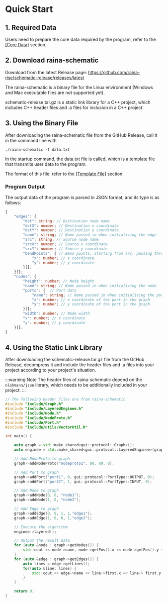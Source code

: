 # Quick Start

## 1. Required Data

Users need to prepare the core data required by the program, refer to the [[Core Data]](data.md) section.

## 2. Download raina-schematic

Download from the latest Release page: https://github.com/raina-rise/schematic-release/releases/latest

The raina-schematic is a binary file for the Linux environment (Windows and Mac executable files are not supported yet).

schematic-release.tar.gz is a static link library for a C++ project, which includes C++ header files and .a files for inclusion in a C++ project.

## 3. Using the Binary File

After downloading the raina-schematic file from the GitHub Release, call it in the command line with

```shell
./raina-schematic -f data.txt
```

In the startup command, the data.txt file is called, which is a template file that transmits user data to the program.

The format of this file: refer to the [[Template File]](temp.md) section.

### Program Output

The output data of the program is parsed in JSON format, and its type is as follows:

```typescript
{
    "edges": {
        "dst": string; // Destination node name
        "dstX": number; // Destination x coordinate
        "dstY": number; // Destination y coordinate
        "name": string; // Name passed in when initializing the edge
        "src": string; // Source node name
        "srcX": number; // Source x coordinate
        "srcY": number; // Source y coordinate
        "bendPoints": { // Bend points, starting from src, passing through each coordinate in this array in sequence, and finally reaching the dst coordinate
            "x": number; // x coordinate
            "y": number; // y coordinate
        }[];
    }[];
    "nodes": {
        "height": number; // Node height
        "name": string; // Name passed in when initializing the node
        "ports": {  // Port data
            "name": string; // Name passed in when initializing the port
            "x": number; // x coordinate of the port in the graph
            "y": number; // y coordinate of the port in the graph
        }[];
        "width": number; // Node width
        "x": number; // x coordinate
        "y": number; // y coordinate
    }[];
}
```

## 4. Using the Static Link Library

After downloading the schematic-release.tar.gz file from the GitHub Release, decompress it and include the header files and .a files into your project according to your project's situation.

:::warning Note
The header files of raina-schematic depend on the `nlohmann/json` library, which needs to be additionally included in your project.
:::

```c++
// The following header files are from raina-schematic
#include "include/Graph.h"
#include "include/LayeredEnginee.h"
#include "include/Node.h"
#include "include/NodeProto.h"
#include "include/Port.h"
#include "include/utils/VectorUtil.h"

int main() {

    auto graph = std::make_shared<gui::protocol::Graph>();
    auto enginee = std::make_shared<gui::protocol::LayeredEnginee>(graph);

    // Add NodeProto to graph
    graph->addNodeProto("nodeproto1", 80, 80, 0);

    // Add Port to graph
    graph->addPort("port1", 0, gui::protocol::PortType::OUTPUT, 0);
    graph->addPort("port2", 1, gui::protocol::PortType::INPUT, 0);

    // Add Node to graph
    graph->addNode(0, 0, "node1");
    graph->addNode(1, 0, "node2");

    // Add Edge to graph
    graph->addEdge(0, 0, 1, 1,"edge1");
    graph->addEdge(1, 0, 0, 1,"edge2");

    // Execute the algorithm
    enginee->layered();

    // Output the result data
    for (auto &node : graph->getNodes()) {
        std::cout << node->name, node->getPos().x << node->getPos().y << node->getSize().x << node->getSize().y << std::endl;
    }
    for (auto &edge : graph->getEdges()) {
        auto lines = edge->getLines();
        for(auto &line: lines) {
            std::cout << edge->name << line->first.x << line-> first.y << line->second.x << line->second.y  << std::endl;
        }
    }

    return 0;
}
```
